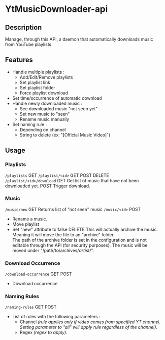 # YtMusicDownloader-api
## Description
Manage, through this API, a daemon that automatically downloads music from YouTube playlists.
## Features
- Handle multiple playlists :
    - Add/Edit/Remove playlists
    - Set playlist link
    - Set playlist folder
    - Force playlist download
- Set time/occurrence of automatic download
- Handle newly downloaded music :
    - See downloaded music "not seen yet"
    - Set new music to "seen"
    - Rename music manually
- Set naming rule :
    - Depending on channel
    - String to delete (ex: "[Official Music Video]")
## Usage
### Playlists
`/playlists`
GET 
`/playlist/<id>`
GET 
POST
DELETE
`/playlist/<id>/download`
GET 
Get list of music that have not been downloaded yet.
POST
Trigger download.
### Music
`/music/new`
GET
Returns list of "not seen" music
`/music/<id>`
POST
- Rename a music.
- Move playlist
- Set "new" attribute to false
DELETE
This will actually archive the music. Meaning it will move the file to an "archive" folder.  
The path of the archive folder is set in the configuration and is not editable through the API (for security purposes). 
The music will be moved under "/path/to/archives/*artist*/".
### Download Occurrence
`/download-occurrence`
GET
POST
- Download occurrence
### Naming Rules
`/naming-rules`
GET
POST
- List of rules with the following parameters :
    - Channel *(rule applies only if video comes from specified YT channel. Setting parameter to "all" will 
    apply rule regardless of the channel)*.
    - Regex *(regex to apply)*.
